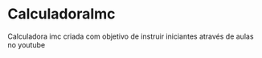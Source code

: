 # CalculadoraImc
Calculadora imc criada com objetivo de instruir iniciantes através de aulas no youtube
